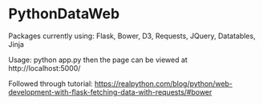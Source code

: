 # PythonDataWeb

Packages currently using:
Flask, 
Bower,
D3,
Requests,
JQuery,
Datatables,
Jinja

Usage:
python app.py then the page can be viewed at http://localhost:5000/

Followed through tutorial:
https://realpython.com/blog/python/web-development-with-flask-fetching-data-with-requests/#bower
